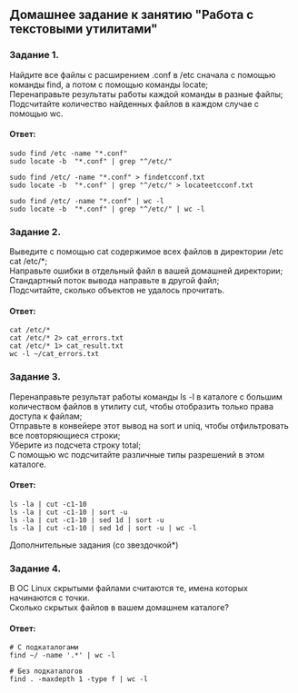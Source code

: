 ## Домашнее задание к занятию "Работа с текстовыми утилитами"  

### Задание 1.  
Найдите все файлы с расширением .conf в /etc сначала с помощью команды find, а потом с помощью команды locate;  
Перенаправьте результаты работы каждой команды в разные файлы;  
Подсчитайте количество найденных файлов в каждом случае с помощью wc.  

#### Ответ:  
```
sudo find /etc -name "*.conf"
sudo locate -b  "*.conf" | grep "^/etc/"

sudo find /etc/ -name "*.conf" > findetcconf.txt
sudo locate -b  "*.conf" | grep "^/etc/" > locateetcconf.txt

sudo find /etc/ -name "*.conf" | wc -l
sudo locate -b  "*.conf" | grep "^/etc/" | wc -l

```

### Задание 2.  
Выведите с помощью cat содержимое всех файлов в директории /etc cat /etc/*;  
Направьте ошибки в отдельный файл в вашей домашней директории;  
Стандартный поток вывода направьте в другой файл;  
Подсчитайте, сколько объектов не удалось прочитать.  

#### Ответ:  
```
cat /etc/*
cat /etc/* 2> cat_errors.txt
cat /etc/* 1> cat_result.txt
wc -l ~/cat_errors.txt
```


### Задание 3.  
Перенаправьте результат работы команды ls -l в каталоге с большим количеством файлов в утилиту cut, чтобы отобразить только права доступа к файлам;  
Отправьте в конвейере этот вывод на sort и uniq, чтобы отфильтровать все повторяющиеся строки;  
Уберите из подсчета строку total;  
С помощью wc подсчитайте различные типы разрешений в этом каталоге.  

#### Ответ:  
```
ls -la | cut -c1-10
ls -la | cut -c1-10 | sort -u
ls -la | cut -c1-10 | sed 1d | sort -u
ls -la | cut -c1-10 | sed 1d | sort -u | wc -l
```

Дополнительные задания (со звездочкой*)  

### Задание 4.  
В ОС Linux скрытыми файлами считаются те, имена которых начинаются с точки.  
Сколько скрытых файлов в вашем домашнем каталоге?  

#### Ответ:  
```
# С подкаталогами
find ~/ -name '.*' | wc -l

# Без подкаталогов
find . -maxdepth 1 -type f | wc -l
```

